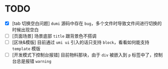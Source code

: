 # TODO

- [x] [tab 切换空白问题] `dumi` 源码中存在 `bug`，多个文件时导致文件间进行切换的时候出现空白
- [ ] [页面场景] 场景底部 `title` 跟背景色不搭调
- [ ] [区块&模版] 目前通过 `umi ui` 引入的话只支持 `block`，看看如何能支持 `template` 模版
- [ ] [开发模式下控制台报错] 目前物料那块，由于 `div` 被嵌入到 `p` 标签中了，控制台总是报错 `warning`
